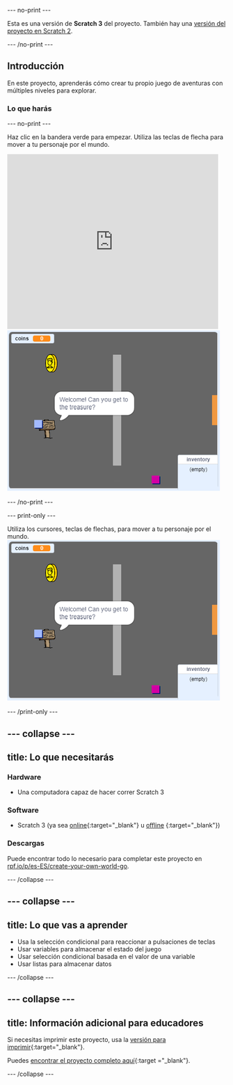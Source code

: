 --- no-print ---

Esta es una versión de **Scratch 3** del proyecto. También hay una [versión del proyecto en Scratch 2](https://projects.raspberrypi.org/es-ES/projects/create-your-own-world-scratch2).

--- /no-print ---

## Introducción

En este proyecto, aprenderás cómo crear tu propio juego de aventuras con múltiples niveles para explorar.

### Lo que harás

--- no-print ---

Haz clic en la bandera verde para empezar. Utiliza las teclas de flecha para mover a tu personaje por el mundo.

<div class="scratch-preview">
  <iframe allowtransparency="true" width="485" height="402" src="https://scratch.mit.edu/projects/embed/380872919/?autostart=false" frameborder="0" scrolling="no"></iframe>
  <img src="images/showcase.png">
</div>

--- /no-print ---

--- print-only ---

Utiliza los cursores, teclas de flechas, para mover a tu personaje por el mundo. ![showcase.png](images/showcase.png)

--- /print-only ---

--- collapse ---
---
title: Lo que necesitarás
---

### Hardware

- Una computadora capaz de hacer correr Scratch 3

### Software

- Scratch 3 (ya sea [online](http://rpf.io/scratchon){:target="_blank"} u [offline](http://rpf.io/scratchoff) {:target="_blank"})

### Descargas

Puede encontrar todo lo necesario para completar este proyecto en [rpf.io/p/es-ES/create-your-own-world-go](https://rpf.io/p/es-ES/create-your-own-world-go).

--- /collapse ---

--- collapse ---
---
title: Lo que vas a aprender
---

- Usa la selección condicional para reaccionar a pulsaciones de teclas
- Usar variables para almacenar el estado del juego
- Usar selección condicional basada en el valor de una variable
- Usar listas para almacenar datos

--- /collapse ---

--- collapse ---
---
title: Información adicional para educadores
---

Si necesitas imprimir este proyecto, usa la [versión para imprimir](https://projects.raspberrypi.org/es-ES/projects/create-your-own-world/print){:target="_blank"}.

Puedes [encontrar el proyecto completo aquí](https://rpf.io/p/es-ES/create-your-own-world-get){:target ="_blank"}.

--- /collapse --- 